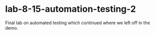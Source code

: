 # lab-8-15-automation-testing-2

Final lab on automated testing which continued where we left off in the demo.
